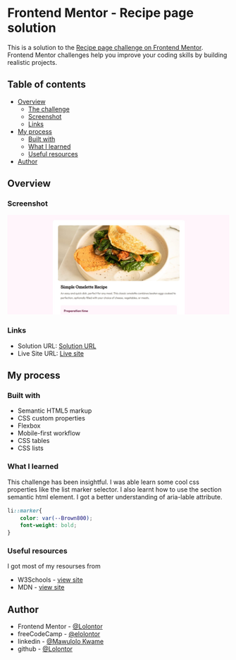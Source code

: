 # Frontend Mentor - Recipe page solution

This is a solution to the [Recipe page challenge on Frontend Mentor](https://www.frontendmentor.io/challenges/recipe-page-KiTsR8QQKm). Frontend Mentor challenges help you improve your coding skills by building realistic projects. 

## Table of contents

- [Overview](#overview)
  - [The challenge](#the-challenge)
  - [Screenshot](#screenshot)
  - [Links](#links)
- [My process](#my-process)
  - [Built with](#built-with)
  - [What I learned](#what-i-learned)
  - [Useful resources](#useful-resources)
- [Author](#author)

## Overview

### Screenshot

![](./screenshot/screenshot.jpg)


### Links

- Solution URL: [Solution URL](https://your-solution-url.com)
- Live Site URL: [Live site](https://lolontor.github.io/recipe-page-main/)

## My process

### Built with

- Semantic HTML5 markup
- CSS custom properties
- Flexbox
- Mobile-first workflow
- CSS tables
- CSS lists

### What I learned

This challenge has been insightful. I was able learn some cool css properties like the list marker selector. I also learnt how to use the section semantic html element. I got a better understanding of aria-lable attribute.

```css
li::marker{
    color: var(--Brown800);
    font-weight: bold;
}
```

### Useful resources

I got most of my resourses from 
- W3Schools - [view site](https://www.w3schools.com/)
- MDN - [view site](https://developer.mozilla.org/en-US)



## Author

- Frontend Mentor - [@Lolontor](https://www.frontendmentor.io/profile/Lolontor)
- freeCodeCamp - [@elolontor](https://www.freecodecamp.org/elolontor)
- linkedin - [@Mawulolo Kwame](https://www.linkedin.com/in/mawulolo-kwame-b54a171a1)
- github - [@Lolontor](https://github.com/Lolontor)


